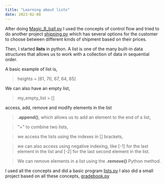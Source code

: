 ```yaml
---
title: "Learning about lists"
date: 2023-02-08
---
```


After doing [Magic_8_ball.py](https://github.com/Sharath8599/Learning-python/blob/main/code/Magic_8_ball.py) I used the concepts of control flow and tried to do another project [shipping.py](https://github.com/Sharath8599/Learning-python/blob/main/code/shipping.py) which has several options for the customer to choose between different kinds of shipment based on their prices.

Then, I started **lists** in python. A list is one of the many built-in data structures that allows us to work with a collection of data in sequential order.

A basic example of list is,
>heights = [61, 70, 67, 64, 65]

We can also have an empty list,
>my_empty_list = []

access, add, remove and modify elements in the list
>  **.append()**, which allows us to add an element to the end of a list,
  
>  "+" to combine two lists,
  
>  we access the lists using the indexes in [] brackets,

> we can also access using negative indexing, like [-1] for the last element in the list and [-2] for the last second element in the list.

> We can remove elements in a list using the **.remove()** Python method.

I used all the concepts and did a basic program [lists.py](https://github.com/Sharath8599/Learning-python/blob/main/code/lists.py)
I also did a small project based on all these concepts, [gradebook.py](https://github.com/Sharath8599/Learning-python/blob/main/code/gradebook.py)
